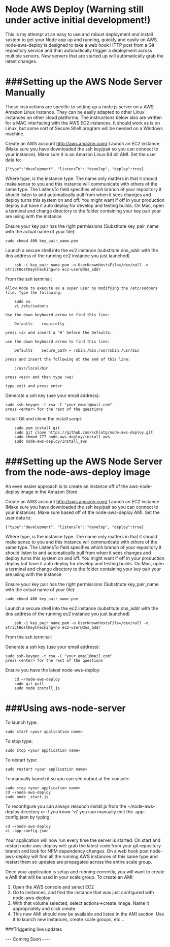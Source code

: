 Node AWS Deploy (Warning still under active initial development!)
=====
This is my attempt at an easy to use and robust deployment and install system to get your Node app up and running, quickly and easily on AWS. node-aws-deploy is designed to take a web hook HTTP post from a Git repository service and than automatically trigger a deployment across multiple servers. New servers that are started up will automatically grab the latest changes.

###Setting up the AWS Node Server Manually
====
These instructions are specific to setting up a node.js server on a AWS Amazon Linux Instance. They can be easily adapted to other Linux instances on other cloud platforms. The instructions below also are written for a MAC interfacing with the AWS EC2 instances. It should work as is on Linux, but some sort of Secure Shell program will be needed on a Windows machine.

Create an AWS account http://aws.amazon.com/
Launch an EC2 instance (Make sure you have downloaded the ssh key/pair so you can connect to your instance). Make sure it is an Amazon Linux 64 bit AMI. Set the user data to:

    {"type":"development", "listensTo": "develop", "deploy":true}

Where type, is the instance type. The name only matters in that it should make sense to you and this instance will communicate with others of the same type. The ListensTo field specifies which branch of your repository it should listen to and automatically pull from when it sees changes and deploy turns this system on and off. You might want if off in your production deploy but have it auto deploy for develop and testing builds.
On Mac, open a terminal and change directory to the folder containing your key pair your are using with the instance

Ensure your key pair has the right permissions (Substitute key_pair_name with the actual name of your file):

    sudo chmod 400 key_pair_name.pem

Launch a secure shell into the ec2 instance (substitute dns_addr with the dns address of the running ec2 instance you just launched)

        ssh -i key_pair_name.pem -o UserKnownHostsFile=/dev/null -o StrictHostKeyChecking=no ec2-user@dns_addr

From the ssh terminal:

    Allow node to execute as a super user by modifying the /etc/sudoers file. Type the following:

        sudo su
        vi /etc/sudoers

    Use the down keyboard arrow to find this line:

        Defaults	requiretty

    press <i> and insert a ‘#’ before the Defaults:

    use the down keyboard arrow to find this line:

        Defaults	secure_path = /sbin:/bin:/usr/sbin:/usr/bin

    press and insert the following at the end of this line:

        :/usr/local/bin

    press <esc> and then type :wq!

    type exit and press enter

Generate a ssh key (use your email address):

    sudo ssh-keygen -t rsa -C "your_email@mail.com"
    press <enter> for the rest of the questions

Install Git and clone the install script:

        sudo yum install git
        sudo git clone https://github.com/schlotg/node-aws-deploy.git
        sudo chmod 777 node-aws-deploy/install_aws
        sudo node-aws-deploy/install_aws

###Setting up the AWS Node Server from the node-aws-deploy image
====

An even easier approach is to create an instance off of the aws-node-deploy image in the Amazon Store

Create an AWS account http://aws.amazon.com/
Launch an EC2 instance (Make sure you have downloaded the ssh key/pair so you can connect to your instance). Make sure based off of the node-aws-deploy AMI. Set the user data to:

    {"type":"development", "listensTo": "develop", "deploy":true}

Where type, is the instance type. The name only matters in that it should make sense to you and this instance will communicate with others of the same type. The ListensTo field specifies which branch of your repository it should listen to and automatically pull from when it sees changes and deploy turns this system on and off. You might want if off in your production deploy but have it auto deploy for develop and testing builds.
On Mac, open a terminal and change directory to the folder containing your key pair your are using with the instance

Ensure your key pair has the right permissions (Substitute key_pair_name with the actual name of your file):

    sudo chmod 400 key_pair_name.pem

Launch a secure shell into the ec2 instance (substitute dns_addr with the dns address of the running ec2 instance you just launched)

        ssh -i key_pair_name.pem -o UserKnownHostsFile=/dev/null -o StrictHostKeyChecking=no ec2-user@dns_addr

From the ssh terminal:

Generate a ssh key (use your email address):

    sudo ssh-keygen -t rsa -C "your_email@mail.com"
    press <enter> for the rest of the questions

Ensure you have the latest node-aws-deploy:

        cd ~/node-aws-deploy
        sudo git pull
        sudo node install.js

###Using aws-node-server
====

To launch type:

    sudo start <your application name>

To stop type:

    sudo stop <your application name>

To restart type:

    sudo restart <your application name>

To manually launch it so you can see output at the console:

    sudo stop <your application name>
    cd ~/node-aws-deploy
    sudo node _start.js

To reconfigure you can always relaunch install.js from the ~/node-aws-deploy directory or if you know 'vi' you can manually edit the .app-config.json by typing:

    cd ~/node-aws-deploy
    vi .app-config.json

Your application will now run every time the server is started. On start and restart node-aws-deploy will: grab the latest code from your git repository branch and look for NPM dependency changes.
On a web hook post node-aws-deploy will find all the running AWS instances of this same type and restart them so updates are propagated across the entire scale group.

Once your application is setup and running correctly, you will want to create a AMI that will be used in your scale group. To create an AMI:

1. Open the AWS console and select EC2
2. Go to instances, and find the instance that was just configured with node-aws-deploy
3. With that volume selected, select actions->create image. Name it appropriately and click create.
4. This new AMI should now be available and listed in the AMI section. Use it to launch new instances, create scale groups, etc...

###Triggering live updates

--- Coming Soon ----



